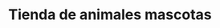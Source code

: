 ---
title: "Tienda de animales mascotas"
url: /la-aljorra/tienda-de-animales-mascotas/
shop: mascotas
---